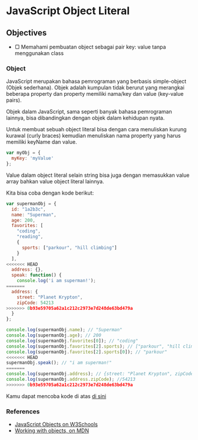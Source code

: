 # JavaScript Object Literal

## Objectives

- ▢ Memahami pembuatan object sebagai pair key: value tanpa menggunakan class

### Object

JavaScript merupakan bahasa pemrograman yang berbasis simple-object (Objek sederhana). Objek adalah kumpulan tidak berurut yang merangkai beberapa property dan property memiliki nama/key dan value (key-value pairs).

Objek dalam JavaScript, sama seperti banyak bahasa pemrograman lainnya, bisa dibandingkan dengan objek dalam kehidupan nyata.

Untuk membuat sebuah object literal bisa dengan cara menuliskan kurung kurawal (curly braces) kemudian menuliskan nama property yang harus memiliki keyName dan value.

```javascript
var myObj = {
  myKey: 'myValue'
};
```


Value dalam object literal selain string bisa juga dengan memasukkan value array bahkan value object literal lainnya.

Kita bisa coba dengan kode berikut:

```javascript
var supermanObj = {
  id: "1a2b3c",
  name: "Superman",
  age: 200,
  favorites: [
    "coding",
    "reading",
    {
      sports: ["parkour", "hill climbing"]
    }
  ],
<<<<<<< HEAD
  address: {},
  speak: function() {
    console.log('i am superman!');
=======
  address: {
    street: "Planet Krypton",
    zipCode: 54213
>>>>>>> 0b93e59705a62a1c212c2973e7d248de63bd479a
  }
};

console.log(supermanObj.name); // "Superman"
console.log(supermanObj.age); // 200
console.log(supermanObj.favorites[0]); // "coding"
console.log(supermanObj.favorites[2].sports); // ["parkour", "hill climbing"]
console.log(supermanObj.favorites[2].sports[0]); // "parkour"
<<<<<<< HEAD
supermanObj.speak(); // "i am superman!"
=======
console.log(supermanObj.address); // {street: "Planet Krypton", zipCode: 54213}
console.log(supermanObj.address.zipCode); //54213
>>>>>>> 0b93e59705a62a1c212c2973e7d248de63bd479a
```

Kamu dapat mencoba kode di atas [di sini](http://jsbin.com/diruxiq/edit?js,console)

<!-- ### BONUS: JSON

JSON adalah format pertukaran data (data-interchange) yang ringan (lightweight), mudah bagi manusia untuk membaca dan menulisnya, mudah juga bagi mesin/komputer untuk mengurai (parse) dan hasilkan (generate). Win win! :star2:

JSON dibasiskan sebagai subset dari JavaScript.
Walaupun berhubungan, JSON adalah format teks yang independen tapi menggunakan konvensi atau aturan yang familiar untuk programmer dari bahasa keluarga C seperti C++, C#, Java, JavaScript, Perl, Python, dan banyak lainnya. Jadi kita bisa gunakan JSON tanpa JavaScript.
Properti ini menjadikan JSON bahasa pertukaran data yang ideal, mampu untuk menyimpan maupun mentransfer/mengirim data ke mana saja. Keren! :sunglasses:

Mari kita ulang sebentar. Seperti object JavaScript, JSON dibuat dengan dua struktur yang mirip:

- Kumpulan/koleksi pasangan nama kunci dan nilai. Dalam beberapa bahasa, ini dibuat sebagai object, record, struct, dictionary, hash table, keyed list, atau associative array. Maka dari itu ada berbagai cara untuk membuat JSON, selain di JavaScript.
- Deretan nilai yang berurutan. Dalam kebanyakan bahasa, bisa dibuat sebagai array, vector, list, atau sequence.

JSON juga merupakan objek biasa yang berisi dua fungsi utama:

- `parse()`: parse atau translate, untuk menerjemahkan atau menganalisis JSON dalam hal in terms of aturan tata bahasa, mengidentifikasi bagian perkataan, hubungan secara sintaks, dll.
- `stringify()`: membuat teks JSON.

Dalam JSON, kita bisa gunakan tipe data apapun juga. Kombinasikan String, Number, Array, dan lainnya. Buatlah nama kunci sebaiknya sebagai String.

```javascript
{
  "animals": [
    {
      "species": "lion",
      "rank": 1,
      "alive": true
    },
    {
      "species": "tiger",
      "rank": 2,
      "alive": true
    },
    {
      "species": "jaguar",
      "rank": 3,
      "alive": false
    },
    {
      "species": "leopard",
      "rank":null,
      "alive":null
    }
  ]
}
```

contoh lain:

```javascript
{
  "id": "1a2b3c",
  "name": "Superman",
  "age": 200,
  "favorites": [
    "coding",
    "reading",
    {
      "sports": ["parkour", "hill climbing"]
    }
  ],
  "address":{}
}
``` -->



### References

- [JavaScript Objects on W3Schools](http://www.w3schools.com/js/js_objects.asp)
- [Working with objects, on MDN](https://developer.mozilla.org/en-US/docs/Web/JavaScript/Guide/Working_with_Objects)
<!-- - [JSON.org](http://json.org)
- [JSON Parser Online](http://json.parser.online.fr) -->
